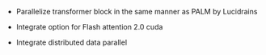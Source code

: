 * Parallelize transformer block in the same manner as PALM by Lucidrains

* Integrate option for Flash attention 2.0 cuda

* Integrate distributed data parallel

